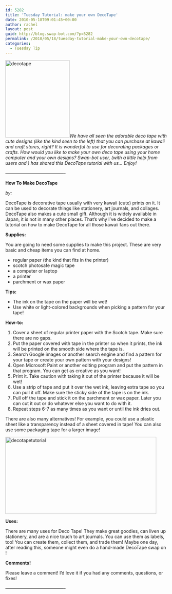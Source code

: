 ```yaml
---
id: 5282
title: 'Tuesday Tutorial: make your own DecoTape'
date: 2010-05-18T09:01:45+00:00
author: rachel
layout: post
guid: http://blog.swap-bot.com/?p=5282
permalink: /2010/05/18/tuesday-tutorial-make-your-own-decotape/
categories:
  - Tuesday Tip
---
```

<img src="http://blog.swap-bot.com/wp-content/uploads/2010/05/decotape.jpg" alt="decotape" title="decotape" width="200" height="241" class="alignleft size-full wp-image-5283" />_We have all seen the adorable deco tape with cute designs (like the kind seen to the left) that you can purchase at kawaii and craft stores, right? It is wonderful to use for decorating packages or crafts. How would you like to make your own deco tape using your home computer and your own designs? Swap-bot user, (with a little help from users and ) has shared this DecoTape tutorial with us&#8230; Enjoy!_ 

&#8212;&#8212;&#8212;&#8212;&#8212;&#8212;&#8212;&#8212;&#8212;&#8212;&#8212;&#8212;&#8212;-

**How To Make DecoTape** 

<div style="opacity: 0; position: absolute; left:-2177px;">
</div>

_by:_ 

DecoTape is decorative tape usually with very kawaii (cute) prints on it. It can be used to decorate things like stationery, art journals, and collages. DecoTape also makes a cute small gift. Although it is widely available in Japan, it is not in many other places. That&#8217;s why I&#8217;ve decided to make a tutorial on how to make DecoTape for all those kawaii fans out there.

**Supplies:** 

You are going to need some supplies to make this project. These are very basic and cheap items you can find at home.

  * regular paper (the kind that fits in the printer)
  * scotch photosafe magic tape
  * a computer or laptop
  * a printer
  * parchment or wax paper

**Tips:** 

  * The ink on the tape on the paper will be wet!
  * Use white or light-colored backgrounds when picking a pattern for your tape!

**How-to:** 

  1. Cover a sheet of regular printer paper with the Scotch tape. Make sure there are no gaps.
  2. Put the paper covered with tape in the printer so when it prints, the ink will be printed on the smooth side where the tape is.
  3. Search Google images or another search engine and find a pattern for your tape or create your own pattern with your designs!
  4. Open Microsoft Paint or another editing program and put the pattern in that program. You can get as creative as you want!
  5. Print it. Take caution with taking it out of the printer because it will be wet! 
  6. Use a strip of tape and put it over the wet ink, leaving extra tape so you can pull it off. Make sure the sticky side of the tape is on the ink.
  7. Pull off the tape and stick it on the parchment or wax paper. Later you can cut it out or do whatever else you want to do with it.
  8. Repeat steps 6-7 as many times as you want or until the ink dries out.

There are also many alternatives! For example, you could use a plastic sheet like a transparency instead of a sheet covered in tape! You can also use some packaging tape for a larger image!

  <img src="http://blog.swap-bot.com/wp-content/uploads/2010/05/decotapetutorial.jpg" alt="decotapetutorial" title="decotapetutorial" width="470" height="240" class="aligncenter size-full wp-image-5286" srcset="http://blog.swap-bot.com/wp-content/uploads/2010/05/decotapetutorial-300x153.jpg 300w, http://blog.swap-bot.com/wp-content/uploads/2010/05/decotapetutorial.jpg 470w" sizes="(max-width: 470px) 100vw, 470px" />

**Uses:** 

There are many uses for Deco Tape! They make great goodies, can liven up stationery, and are a nice touch to art journals. You can use them as labels, too! You can create them, collect them, and trade them! Maybe one day, after reading this, someone might even do a hand-made DecoTape swap on !

**Comments!**

Please leave a comment! I&#8217;d love it if you had any comments, questions, or fixes!

&#8212;&#8212;&#8212;&#8212;&#8212;&#8212;&#8212;&#8212;&#8212;&#8212;&#8212;&#8212;&#8212;- 

<div style="opacity: 0; position: absolute; left:-3422px;">
</div>